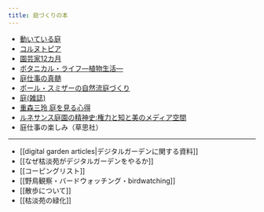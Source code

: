 ```yaml
---
title: 庭づくりの本
---
```

- [動いている庭](https://www.msz.co.jp/book/detail/07859/)
- [コルヌトピア](https://www.hayakawa-online.co.jp/shopdetail/000000013722/)
- [園芸家12カ月](https://www.chuko.co.jp/bunko/2020/08/206930.html)
- [ボタニカル・ライフ―植物生活―](https://www.shinchosha.co.jp/book/125014/)
- [庭仕事の真髄](http://www.tsukiji-shokan.co.jp/mokuroku/ISBN978-4-8067-1626-6.html)
- [ポール・スミザーの自然流庭づくり](https://bookclub.kodansha.co.jp/product?item=0000182871)
- [庭(雑誌)](https://niwamag.net/)
- [重森三玲 庭を見る心得](https://www.heibonsha.co.jp/book/b496980.html)
- [ルネサンス庭園の精神史:権力と知と美のメディア空間](https://www.hakusuisha.co.jp/book/b457652.html)
- 庭仕事の楽しみ（草思社）

----
- [[digital garden articles|デジタルガーデンに関する資料]]
- [[なぜ枯淡苑がデジタルガーデンをやるか]]
- [[コーピングリスト]]
- [[野鳥観察・バードウォッチング・birdwatching]]
- [[散歩について]]
- [[枯淡苑の緑化]]